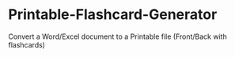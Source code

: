 # Printable-Flashcard-Generator
Convert a Word/Excel document to a Printable file (Front/Back with flashcards)
